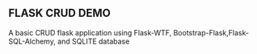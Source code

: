 ## FLASK CRUD DEMO
A basic CRUD flask application using Flask-WTF, Bootstrap-Flask,Flask-SQL-Alchemy, and SQLITE database
